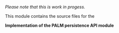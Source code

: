 *Please note that this is work in progess.*

This module contains the source files for the

**Implementation of the PALM persistence API module**